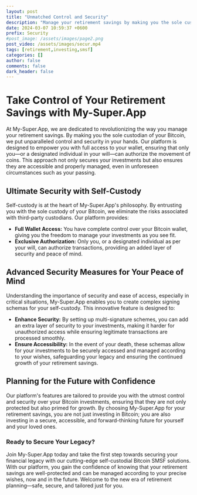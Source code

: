 ```yaml
---
layout: post
title: "Unmatched Control and Security"
description: "Manage your retirement savings by making you the sole custodian of your Bitcoin. With full access to your wallet, only you or your designated will can authorize the movement of coins. Our platform enables you to create complex signing schemas for your self-custody, ensuring your investments are secure and accessible, even in unforeseen circumstances like your death."
date: 2024-03-07 10:59:37 +0600
prefix: Security
#post_image: /assets/images/page2.png 
post_video: /assets/images/secur.mp4
tags: [retirement,investing,smsf]
categories: []
author: false
comments: false
dark_header: false
---
```

# Take Control of Your Retirement Savings with My-Super.App

At My-Super.App, we are dedicated to revolutionizing the way you manage your retirement savings. By making you the sole custodian of your Bitcoin, we put unparalleled control and security in your hands. Our platform is designed to empower you with full access to your wallet, ensuring that only you—or a designated individual in your will—can authorize the movement of coins. This approach not only secures your investments but also ensures they are accessible and properly managed, even in unforeseen circumstances such as your passing.

## Ultimate Security with Self-Custody

Self-custody is at the heart of My-Super.App's philosophy. By entrusting you with the sole custody of your Bitcoin, we eliminate the risks associated with third-party custodians. Our platform provides:

- **Full Wallet Access:** You have complete control over your Bitcoin wallet, giving you the freedom to manage your investments as you see fit.
- **Exclusive Authorization:** Only you, or a designated individual as per your will, can authorize transactions, providing an added layer of security and peace of mind.

## Advanced Security Measures for Your Peace of Mind

Understanding the importance of security and ease of access, especially in critical situations, My-Super.App enables you to create complex signing schemas for your self-custody. This innovative feature is designed to:

- **Enhance Security:** By setting up multi-signature schemes, you can add an extra layer of security to your investments, making it harder for unauthorized access while ensuring legitimate transactions are processed smoothly.
- **Ensure Accessibility:** In the event of your death, these schemas allow for your investments to be securely accessed and managed according to your wishes, safeguarding your legacy and ensuring the continued growth of your retirement savings.

## Planning for the Future with Confidence

Our platform's features are tailored to provide you with the utmost control and security over your Bitcoin investments, ensuring that they are not only protected but also primed for growth. By choosing My-Super.App for your retirement savings, you are not just investing in Bitcoin; you are also investing in a secure, accessible, and forward-thinking future for yourself and your loved ones.

### Ready to Secure Your Legacy?

Join My-Super.App today and take the first step towards securing your financial legacy with our cutting-edge self-custodial Bitcoin SMSF solutions. With our platform, you gain the confidence of knowing that your retirement savings are well-protected and can be managed according to your precise wishes, now and in the future. Welcome to the new era of retirement planning—safe, secure, and tailored just for you.